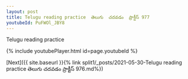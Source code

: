 ```yaml
---
layout: post
title: Telugu reading practice  తెలుగు  చదవడం  ప్రాక్టీస్ 977
youtubeId: PuFWOl_JBY8
---
```

 
 
Telugu reading practice
 
 
 
 
 


{% include youtubePlayer.html id=page.youtubeId %}
 
[Next]({{ site.baseurl }}{% link  split1/_posts/2021-05-30-Telugu reading practice  తెలుగు  చదవడం  ప్రాక్టీస్ 976.md%})
 
